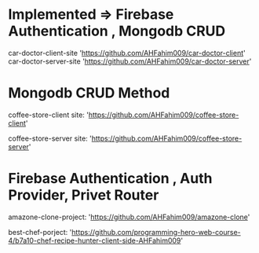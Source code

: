 
# Implemented => Firebase Authentication , Mongodb CRUD 

car-doctor-client-site 'https://github.com/AHFahim009/car-doctor-client'
car-doctor-server-site 'https://github.com/AHFahim009/car-doctor-server'

# Mongodb CRUD Method
coffee-store-client site:
'https://github.com/AHFahim009/coffee-store-client'

coffee-store-server site:
'https://github.com/AHFahim009/coffee-store-server'

# Firebase Authentication , Auth Provider, Privet Router
amazone-clone-project:
'https://github.com/AHFahim009/amazone-clone'

best-chef-porject:
'https://github.com/programming-hero-web-course-4/b7a10-chef-recipe-hunter-client-side-AHFahim009'

